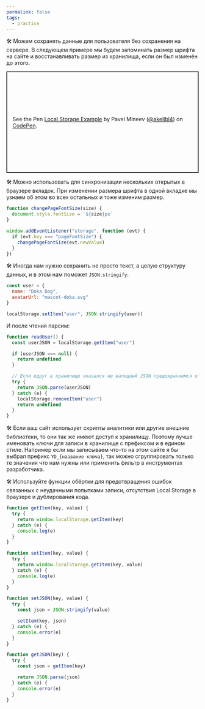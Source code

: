 ```yaml
---
permalink: false
tags:
  - practice
---
```


🛠 Можем сохранять данные для пользователя без сохранения на сервере. В следующем примере мы будем запоминать размер шрифта на сайте и восстанавливать размер из хранилища, если он был изменён до этого.

<p class="codepen" data-height="265" data-theme-id="light" data-default-tab="js,result" data-user="akellbl4" data-slug-hash="VwPQqwJ" style="height: 265px; box-sizing: border-box; display: flex; align-items: center; justify-content: center; border: 2px solid; margin: 1em 0; padding: 1em;" data-pen-title="Local Storage Example">
  <span>See the Pen <a href="https://codepen.io/akellbl4/pen/VwPQqwJ">
  Local Storage Example</a> by Pavel Mineev (<a href="https://codepen.io/akellbl4">@akellbl4</a>)
  on <a href="https://codepen.io">CodePen</a>.</span>
</p>
<script async src="https://cpwebassets.codepen.io/assets/embed/ei.js"></script>

🛠 Можно использовать для синхронизации нескольких открытых в браузере вкладок. При изменении размера шрифта в одной вкладке мы узнаем об этом во всех остальных и тоже изменим размер.

```js
function changePageFontSize(size) {
  document.style.fontSize = `${size}px`
}

window.addEventListener("storage", function (evt) {
  if (evt.key === "pageFontSize") {
    changePageFontSize(evt.newValue)
  }
})
```

🛠 Иногда нам нужно сохранить не просто текст, а целую структуру данных, и в этом нам поможет `JSON.stringify`.

```js
const user = {
  name: "Doka Dog",
  avatarUrl: "mascot-doka.svg"
}

localStorage.setItem("user", JSON.stringify(user))
```

И после чтения парсим:

```js
function readUser() {
  const userJSON = localStorage.getItem("user")

  if (userJSON === null) {
    return undefined
  }

  // Если вдруг в хранилище оказался не валидный JSON предохраняемся от этого
  try {
    return JSON.parse(userJSON)
  } catch (e) {
    localStorage.removeItem("user")
    return undefined
  }
}
```

🛠 Если ваш сайт использует скрипты аналитики или другие внешние библиотеки, то они так же имеют доступ к хранилищу. Поэтому лучше именовать ключи для записи в хранилище с префиксом и в едином стиле. Например если мы записываем что-то на этом сайте я бы выбрал префикс `YD_{название ключа}`, так можно сгруппировать только те значения что нам нужны или применить фильтр в инструментах разработчика.

🛠 Используйте функции обёртки для предотвращения ошибок связанных с неудачными попытками записи, отсутствия Local Storage в браузере и дублирования кода.

```js
function getItem(key, value) {
  try {
    return window.localStorage.getItem(key)
  } catch (e) {
    console.log(e)
  }
}

function setItem(key, value) {
  try {
    return window.localStorage.getItem(key, value)
  } catch (e) {
    console.log(e)
  }
}

function setJSON(key, value) {
  try {
    const json = JSON.stringify(value)

    setItem(key, json)
  } catch (e) {
    console.error(e)
  }
}

function getJSON(key) {
  try {
    const json = getItem(key)

    return JSON.parse(json)
  } catch (e) {
    console.error(e)
  }
}
```
